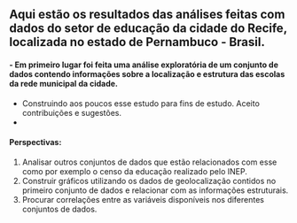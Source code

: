 ## Aqui estão os resultados das análises feitas com dados do setor de educação da cidade do Recife, localizada no estado de Pernambuco - Brasil. 
#### - Em primeiro lugar foi feita uma análise exploratória de um conjunto de dados contendo informações sobre a localização e estrutura das escolas da rede municipal da cidade.

- Construindo aos poucos esse estudo para fins de estudo. Aceito contribuições e sugestões. 
- 
#### Perspectivas: 
1. Analisar outros conjuntos de dados que estão relacionados com esse como por exemplo o censo da educação realizado pelo INEP. 
2. Construir gráficos utilizando os dados de geolocalização contidos no primeiro conjunto de dados e relacionar com as informações estruturais. 
3. Procurar correlações entre as variáveis disponíveis nos diferentes conjuntos de dados.
